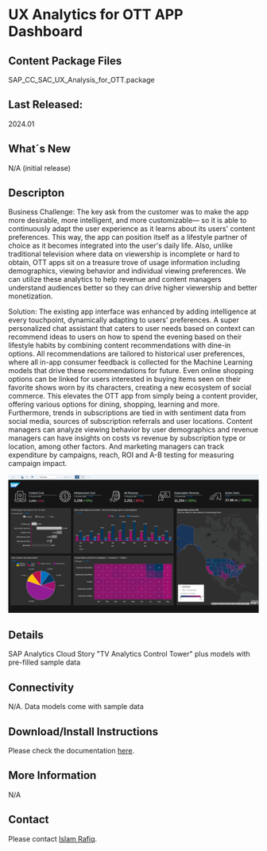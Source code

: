 # UX Analytics for OTT APP Dashboard


## Content Package Files
SAP_CC_SAC_UX_Analysis_for_OTT.package

## Last Released:
2024.01

## What´s New
N/A (initial release)

## Descripton
Business Challenge:
The key ask from the customer was to make the app more desirable, more intelligent, and more customizable— so it is able to continuously adapt the user experience as it learns about its users' content preferences. This way, the app can position itself as a lifestyle partner of choice as it becomes integrated into the user's daily life. Also, unlike traditional television where data on viewership is incomplete or hard to obtain, OTT apps sit on a treasure trove of usage information including demographics, viewing behavior and individual viewing preferences. We can utilize these analytics to help revenue and content managers understand audiences better so they can drive higher viewership and better monetization.

Solution:
The existing app interface was enhanced by adding intelligence at every touchpoint, dynamically adapting to users' preferences. A super personalized chat assistant that caters to user needs based on context can recommend ideas to users on how to spend the evening based on their lifestyle habits by combining content recommendations with dine-in options. All recommendations are tailored to historical user preferences, where all in-app consumer feedback is collected for the Machine Learning models that drive these recommendations for future. Even online shopping options can be linked for users interested in buying items seen on their favorite shows worn by its characters, creating a new ecosystem of social commerce. This elevates the OTT app from simply being a content provider, offering various options for dining, shopping, learning and more. Furthermore, trends in subscriptions are tied in with sentiment data from social media, sources of subscription referrals and user locations. Content managers can analyze viewing behavior by user demographics and revenue managers can have insights on costs vs revenue by subscription type or location, among other factors. And marketing managers can track expenditure by campaigns, reach, ROI and A-B testing for measuring campaign impact.

![SAP_UX_Analysis_Screenshot](SAP_UX_Analysis_Screenshot.png)

## Details
SAP Analytics Cloud Story "TV Analytics Control Tower" plus models with pre-filled sample data 

## Connectivity
N/A. Data models come with sample data

## Download/Install Instructions
Please check the documentation [here](https://help.sap.com/docs/SAP_ANALYTICS_CLOUD/42093f14b43c485fbe3adbbe81eff6c8/ef516563b3fe4c69b6f718f17ed94cdf.html).

## More Information
N/A

## Contact
Please contact [Islam Rafiq](mailto:Islam.rafiq@sap.com).
